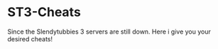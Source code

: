 # ST3-Cheats
Since the Slendytubbies 3 servers are still down. Here i give you your desired cheats!
